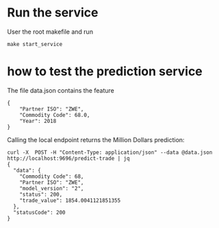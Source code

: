 # Run the service
User the root makefile and run

    make start_service
  
# how to test the prediction service

The file data.json contains the feature

    {
        "Partner ISO": "ZWE",
        "Commodity Code": 68.0,
        "Year": 2018
    }


Calling the local endpoint returns the Million Dollars prediction:

    curl -X  POST -H "Content-Type: application/json" --data @data.json http://localhost:9696/predict-trade | jq
    {
      "data": {
        "Commodity Code": 68,
        "Partner ISO": "ZWE",
        "model_version": "2",
        "status": 200,
        "trade_value": 1854.0041121851355
      },
      "statusCode": 200
    }